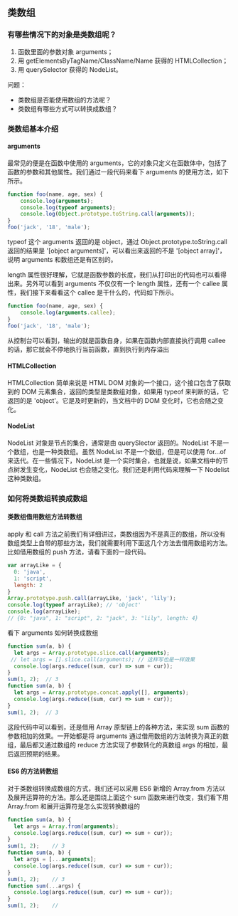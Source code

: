 ## 类数组

### 有哪些情况下的对象是类数组呢？

1. 函数里面的参数对象 arguments；
2. 用 getElementsByTagName/ClassName/Name 获得的 HTMLCollection；
3. 用 querySelector 获得的 NodeList。



问题：

+ 类数组是否能使用数组的方法呢？
+ 类数组有哪些方式可以转换成数组？

### 类数组基本介绍

#### arguments

最常见的便是在函数中使用的 arguments，它的对象只定义在函数体中，包括了函数的参数和其他属性。我们通过一段代码来看下 arguments 的使用方法，如下所示。

```js
function foo(name, age, sex) {
    console.log(arguments);
    console.log(typeof arguments);
    console.log(Object.prototype.toString.call(arguments));
}
foo('jack', '18', 'male');
```

typeof 这个 arguments 返回的是 object，通过 Object.prototype.toString.call 返回的结果是 '[object arguments]'，可以看出来返回的不是 '[object array]'，说明 arguments 和数组还是有区别的。

length 属性很好理解，它就是函数参数的长度，我们从打印出的代码也可以看得出来。另外可以看到 arguments 不仅仅有一个 length 属性，还有一个 callee 属性，我们接下来看看这个 callee 是干什么的，代码如下所示。

```js
function foo(name, age, sex) {
    console.log(arguments.callee);
}
foo('jack', '18', 'male');
```

从控制台可以看到，输出的就是函数自身，如果在函数内部直接执行调用 callee 的话，那它就会不停地执行当前函数，直到执行到内存溢出

#### HTMLCollection

HTMLCollection 简单来说是 HTML DOM 对象的一个接口，这个接口包含了获取到的 DOM 元素集合，返回的类型是类数组对象，如果用 typeof 来判断的话，它返回的是 'object'。它是及时更新的，当文档中的 DOM 变化时，它也会随之变化。

#### NodeList

NodeList 对象是节点的集合，通常是由 querySlector 返回的。NodeList 不是一个数组，也是一种类数组。虽然 NodeList 不是一个数组，但是可以使用 for...of 来迭代。在一些情况下，NodeList 是一个实时集合，也就是说，如果文档中的节点树发生变化，NodeList 也会随之变化。我们还是利用代码来理解一下 Nodelist 这种类数组。



### 如何将类数组转换成数组

#### 类数组借用数组方法转数组

apply 和 call 方法之前我们有详细讲过，类数组因为不是真正的数组，所以没有数组类型上自带的那些方法，我们就需要利用下面这几个方法去借用数组的方法。比如借用数组的 push 方法，请看下面的一段代码。

```js
var arrayLike = { 
  0: 'java',
  1: 'script',
  length: 2
} 
Array.prototype.push.call(arrayLike, 'jack', 'lily'); 
console.log(typeof arrayLike); // 'object'
console.log(arrayLike);
// {0: "java", 1: "script", 2: "jack", 3: "lily", length: 4}
```

看下 arguments 如何转换成数组

```js
function sum(a, b) {
  let args = Array.prototype.slice.call(arguments);
 // let args = [].slice.call(arguments); // 这样写也是一样效果
  console.log(args.reduce((sum, cur) => sum + cur));
}
sum(1, 2);  // 3
function sum(a, b) {
  let args = Array.prototype.concat.apply([], arguments);
  console.log(args.reduce((sum, cur) => sum + cur));
}
sum(1, 2);  // 3
```

这段代码中可以看到，还是借用 Array 原型链上的各种方法，来实现 sum 函数的参数相加的效果。一开始都是将 arguments 通过借用数组的方法转换为真正的数组，最后都又通过数组的 reduce 方法实现了参数转化的真数组 args 的相加，最后返回预期的结果。

#### ES6 的方法转数组

对于类数组转换成数组的方式，我们还可以采用 ES6 新增的 Array.from 方法以及展开运算符的方法。那么还是围绕上面这个 sum 函数来进行改变，我们看下用 Array.from 和展开运算符是怎么实现转换数组的

```js
function sum(a, b) {
  let args = Array.from(arguments);
  console.log(args.reduce((sum, cur) => sum + cur));
}
sum(1, 2);    // 3
function sum(a, b) {
  let args = [...arguments];
  console.log(args.reduce((sum, cur) => sum + cur));
}
sum(1, 2);    // 3
function sum(...args) {
  console.log(args.reduce((sum, cur) => sum + cur));
}
sum(1, 2);    //
```

